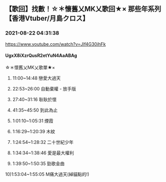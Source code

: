 ## 【歌回】找數！☆＊懷舊乂MK乂歌回★× 那些年系列【香港Vtuber/月島クロス】
### 2021-08-22 04:31:38
https://www.youtube.com/watch?v=Jlf4G30ihFk
#### UgxX8iXzrQusR2etYuN4AaABAg
☆＊懷舊乂MK乂歌單★×

1) 11:00~14:48 戀愛大過天

2) 22:53~26:00 自動棄權 - 放手版

3) 27:40~31:16 耿耿於懷

4) 41:35~45:50 到此為止

5) 1:01:10~1:05:31 煙霞

6) 1:16:29~1:20:39 木紋

7) 1:24:54~1:28:32 二十世紀少年

8) 1:34:34~1:38:46 愛是最大權利

9) 1:39:50~1:50:35 勁歌金曲

10)1:53:04~1:55:05 M痛大過天(綽貓點的!)

